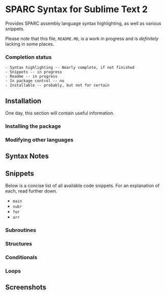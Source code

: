 # SPARC Syntax for Sublime Text 2
Provides SPARC assembly language syntax highlighting, as well as various snippets.

Please note that this file, `README.MD`, is a work in progress and is *definitely* lacking in some places.

### Completion status
    - Syntax highlighting -- Nearly complete, if not finished
    - Snippets -- in progress
    - Readme -- in progress
    - In package control -- no
    - Installable -- probably, but not for certain

## Installation
One day, this section will contain useful information.
### Installing the package
### Modifying other languages

## Syntax Notes

## Snippets
Below is a concise list of all available code snippets. For an explanation of each, read further down.

- `main`
- `subr`
- `for`
- `arr`

### Subroutines
### Structures
### Conditionals
### Loops

## Screenshots

